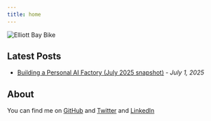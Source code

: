 ```yaml
---
title: home
---
```


<img srcset="images/ElliottBay-300w.jpg 300w,
             images/ElliottBay-400w.jpg 400w,
             images/ElliottBay.jpg 600w"
     sizes="(max-width: 400px) 300px,
            (max-width: 600px) 400px,
            600px"
     src="images/ElliottBay.jpg"
     alt="Elliott Bay Bike">

## Latest Posts

- [Building a Personal AI Factory (July 2025 snapshot)](posts/ai-20250701.md) - *July 1, 2025*

## About

You can find me on [GitHub](https://github.com/john-b-rush)
and [Twitter](https://twitter.com/john_b_rush)
and [LinkedIn](https://www.linkedin.com/in/john-b-rush/)
